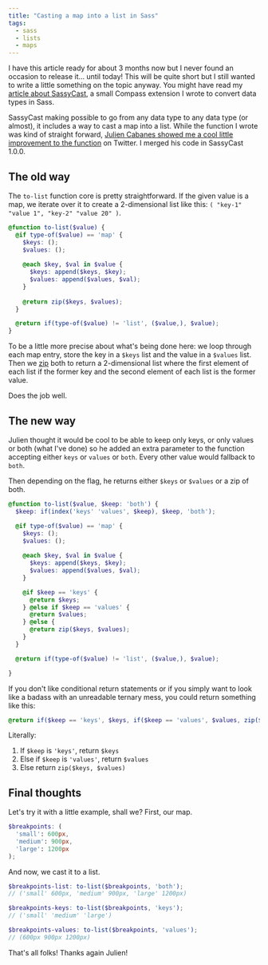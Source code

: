 ```yaml
---
title: "Casting a map into a list in Sass"
tags:
  - sass
  - lists
  - maps
---
```


I have this article ready for about 3 months now but I never found an occasion to release it... until today! This will be quite short but I still wanted to write a little something on the topic anyway. You might have read my [article about SassyCast](http://hugogiraudel.com/2014/01/27/casting-types-in-sass/), a small Compass extension I wrote to convert data types in Sass.

SassyCast making possible to go from any data type to any data type (or almost), it includes a way to cast a map into a list. While the function I wrote was kind of straight forward, [Julien Cabanes showed me a cool little improvement to the function](https://twitter.com/JulienCabanes/status/427920448899538944) on Twitter. I merged his code in SassyCast 1.0.0.

## The old way

The `to-list` function core is pretty straightforward. If the given value is a map, we iterate over it to create a 2-dimensional list like this: `( "key-1" "value 1", "key-2" "value 20" )`.

```scss
@function to-list($value) {
  @if type-of($value) == 'map' {
    $keys: ();
    $values: ();
    
    @each $key, $val in $value {
      $keys: append($keys, $key);
      $values: append($values, $val);
    }
    
    @return zip($keys, $values);
  }

  @return if(type-of($value) != 'list', ($value,), $value);
}
```

To be a little more precise about what's being done here: we loop through each map entry, store the key in a `$keys` list and the value in a `$values` list. Then we [zip](http://sass-lang.com/documentation/Sass/Script/Functions.html#zip-instance_method) both to return a 2-dimensional list where the first element of each list if the former key and the second element of each list is the former value.

Does the job well.

## The new way

Julien thought it would be cool to be able to keep only keys, or only values or both (what I've done) so he added an extra parameter to the function accepting either `keys` or `values` or `both`. Every other value would fallback to `both`.

Then depending on the flag, he returns either `$keys` or `$values` or a zip of both.

```scss
@function to-list($value, $keep: 'both') {
  $keep: if(index('keys' 'values', $keep), $keep, 'both');

  @if type-of($value) == 'map' {
    $keys: ();
    $values: ();
    
    @each $key, $val in $value {
      $keys: append($keys, $key);
      $values: append($values, $val);
    }

    @if $keep == 'keys' {
      @return $keys;
    } @else if $keep == 'values' {
      @return $values;
    } @else {
      @return zip($keys, $values);
    }
  }

  @return if(type-of($value) != 'list', ($value,), $value);

}
```

If you don't like conditional return statements or if you simply want to look like a badass with an unreadable ternary mess, you could return something like this:

```scss
@return if($keep == 'keys', $keys, if($keep == 'values', $values, zip($keys, $values)));
```

Literally:

1. If `$keep` is `'keys'`, return `$keys`
2. Else if `$keep` is `'values'`, return `$values`
3. Else return `zip($keys, $values)`

## Final thoughts

Let's try it with a little example, shall we? First, our map.

```scss
$breakpoints: (
  'small': 600px,
  'medium': 900px,
  'large': 1200px
);
```

And now, we cast it to a list.

```scss
$breakpoints-list: to-list($breakpoints, 'both');
// ('small' 600px, 'medium' 900px, 'large' 1200px)

$breakpoints-keys: to-list($breakpoints, 'keys');
// ('small' 'medium' 'large')

$breakpoints-values: to-list($breakpoints, 'values');
// (600px 900px 1200px)
```

That's all folks! Thanks again Julien!

